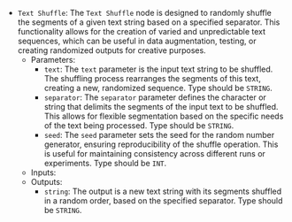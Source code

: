 - `Text Shuffle`: The `Text Shuffle` node is designed to randomly shuffle the segments of a given text string based on a specified separator. This functionality allows for the creation of varied and unpredictable text sequences, which can be useful in data augmentation, testing, or creating randomized outputs for creative purposes.
    - Parameters:
        - `text`: The `text` parameter is the input text string to be shuffled. The shuffling process rearranges the segments of this text, creating a new, randomized sequence. Type should be `STRING`.
        - `separator`: The `separator` parameter defines the character or string that delimits the segments of the input text to be shuffled. This allows for flexible segmentation based on the specific needs of the text being processed. Type should be `STRING`.
        - `seed`: The `seed` parameter sets the seed for the random number generator, ensuring reproducibility of the shuffle operation. This is useful for maintaining consistency across different runs or experiments. Type should be `INT`.
    - Inputs:
    - Outputs:
        - `string`: The output is a new text string with its segments shuffled in a random order, based on the specified separator. Type should be `STRING`.

